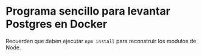 # Programa sencillo para levantar Postgres en Docker

Recuerden que deben ejecutar ``` npm install ``` para reconstruir los modulos de Node.

